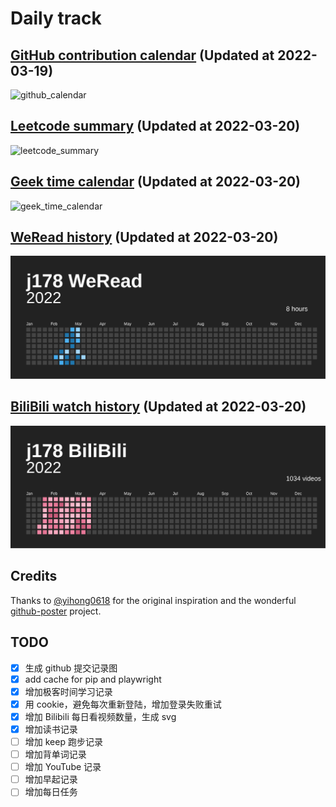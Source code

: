 # Daily track

## [GitHub contribution calendar](https://github.com/j178) (Updated at 2022-03-19)
![github_calendar](https://s2.loli.net/2022/03/19/93hzHmSQ8FPZtLp.png)

## [Leetcode summary](https://leetcode-cn.com/u/j178) (Updated at 2022-03-20)
![leetcode_summary](https://s2.loli.net/2022/03/20/jfEnN1GBTk7w2J6.png)

## [Geek time calendar](https://time.geekbang.org/) (Updated at 2022-03-20)
![geek_time_calendar](https://s2.loli.net/2022/03/20/3yzimuCQNwJVXSG.png)

## [WeRead history](https://weread.qq.com) (Updated at 2022-03-20)
![weread_history](./data/weread_history.svg)

## [BiliBili watch history](https://bilibili.com) (Updated at 2022-03-20)
![bilibili_history](./data/bilibili_history.svg)


## Credits
Thanks to [@yihong0618](https://github.com/yihong0618) for the original inspiration and the wonderful [github-poster](https://github.com/yihong0618/GitHubPoster) project.


## TODO
- [x] 生成 github 提交记录图
- [x] add cache for pip and playwright
- [x] 增加极客时间学习记录
- [x] 用 cookie，避免每次重新登陆，增加登录失败重试
- [x] 增加 Bilibili 每日看视频数量，生成 svg
- [x] 增加读书记录
- [ ] 增加 keep 跑步记录
- [ ] 增加背单词记录
- [ ] 增加 YouTube 记录
- [ ] 增加早起记录
- [ ] 增加每日任务
